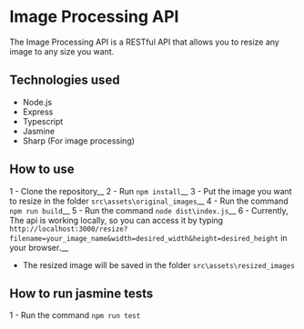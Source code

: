 # Image Processing API

The Image Processing API is a RESTful API that allows you to resize any image to any size you want.

## Technologies used
- Node.js
- Express
- Typescript
- Jasmine
- Sharp (For image processing)

## How to use
1 - Clone the repository__
2 - Run `npm install`__
3 - Put the image you want to resize in the folder `src\assets\original_images`__
4 - Run the command `npm run build`__
5 - Run the command `node dist\index.js`__
6 - Currently, The api is working locally, so you can access it by typing `http://localhost:3000/resize?filename=your_image_name&width=desired_width&height=desired_height` in your browser.__
 - The resized image will be saved in the folder `src\assets\resized_images`

## How to run jasmine tests
1 - Run the command `npm run test`



